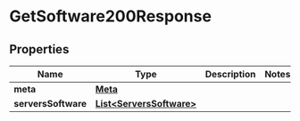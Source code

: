 

# GetSoftware200Response


## Properties

| Name | Type | Description | Notes |
|------------ | ------------- | ------------- | -------------|
|**meta** | [**Meta**](Meta.md) |  |  |
|**serversSoftware** | [**List&lt;ServersSoftware&gt;**](ServersSoftware.md) |  |  |



